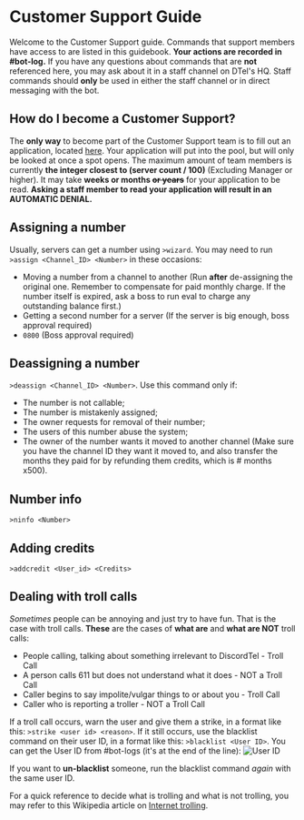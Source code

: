 # Customer Support Guide
Welcome to the Customer Support guide. Commands that support members have access to are listed in this guidebook. **Your actions are recorded in #bot-log.**
If you have any questions about commands that are **not** referenced here, you may ask about it in a staff channel on DTel's HQ.
Staff commands should **only** be used in either the staff channel or in direct messaging with the bot.

## How do I become a Customer Support?
The **only way** to become part of the Customer Support team is to fill out an application, located [here](https://discordtel.typeform.com/to/cR3ovo). Your application will put into the pool, but will only be looked at once a spot opens. The maximum amount of team members is currently **the integer closest to (server count / 100)** (Excluding Manager or higher). It may take **weeks or months ~~or years~~** for your application to be read. **Asking a staff member to read your application will result in an AUTOMATIC DENIAL.**

## Assigning a number
Usually, servers can get a number using `>wizard`. You may need to run `>assign <Channel_ID> <Number>` in these occasions:

* Moving a number from a channel to another (Run **after** de-assigning the original one. Remember to compensate for paid monthly charge. If the number itself is expired, ask a boss to run eval to charge any outstanding balance first.)
* Getting a second number for a server (If the server is big enough, boss approval required)
* `0800` (Boss approval required)

## Deassigning a number
`>deassign <Channel_ID> <Number>`. Use this command only if:

* The number is not callable;
* The number is mistakenly assigned;
* The owner requests for removal of their number;
* The users of this number abuse the system;
* The owner of the number wants it moved to another channel (Make sure you have the channel ID they want it moved to, and also transfer the months they paid for by refunding them credits, which is \# months x500).

## Number info
`>ninfo <Number>`

## Adding credits
`>addcredit <User_id> <Credits>`

## Dealing with troll calls
*Sometimes* people can be annoying and just try to have fun. That is the case with troll calls.
**These** are the cases of **what are** and **what are NOT** troll calls:

* People calling, talking about something irrelevant to DiscordTel - Troll Call
* A person calls 611 but does not understand what it does - NOT a Troll Call
* Caller begins to say impolite/vulgar things to or about you - Troll Call
* Caller who is reporting a troller - NOT a Troll Call

If a troll call occurs, warn the user and give them a strike, in a format like this: `>strike <user id> <reason>`. If it still occurs, use the blacklist command on their user ID, in a format like this: `>blacklist <User ID>`. You can get the User ID from #bot-logs (it's at the end of the line):
![User ID](http://i.imgur.com/ntxEwAA.png)

If you want to **un-blacklist** someone, run the blacklist command *again* with the same user ID.

For a quick reference to decide what is trolling and what is not trolling, you may refer to this Wikipedia article on [Internet trolling](https://en.wikipedia.org/wiki/Internet_troll).
